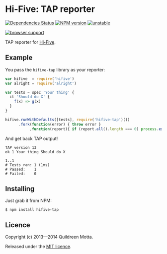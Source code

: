 Hi-Five: TAP reporter
=====================

[![Dependencies Status](https://david-dm.org/hifivejs/hifive-tap.png)](https://david-dm.org/hifivejs/hifive-tap)
[![NPM version](https://badge.fury.io/js/hifive-tap.png)](http://badge.fury.io/js/hifive-tap)
[![unstable](http://hughsk.github.io/stability-badges/dist/unstable.svg)](http://github.com/hughsk/stability-badges)

[![browser support](http://ci.testling.com/hifivejs/hifive-tap.png)](http://ci.testling.com/hifivejs/hifive-tap)

TAP reporter for [Hi-Five](https://github.com/hifivejs/hifive).


## Example

You pass the `hifive-tap` library as your reporter:

```js
var hifive  = require('hifive')
var alright = require('alright')

var tests = spec 'Your thing' {
  it 'Should do X' {
    f(x) => g(x)
  }
}

hifive.runWithDefaults([tests], require('hifive-tap')())
      .fork(function(error) { throw error }
           ,function(report){ if (report.all().length === 0) process.exit(1) })
```

And get back TAP output!

```text
TAP version 13
ok 1 Your thing Should do X

1..1
# Tests ran: 1 (1ms)
# Passed:    1
# Failed:    0
```


## Installing

Just grab it from NPM:

    $ npm install hifive-tap
    
    
## Licence

Copyright (c) 2013—2014 Quildreen Motta.

Released under the [MIT licence](https://github.com/hifivejs/hifive-tap/blob/master/LICENCE).

